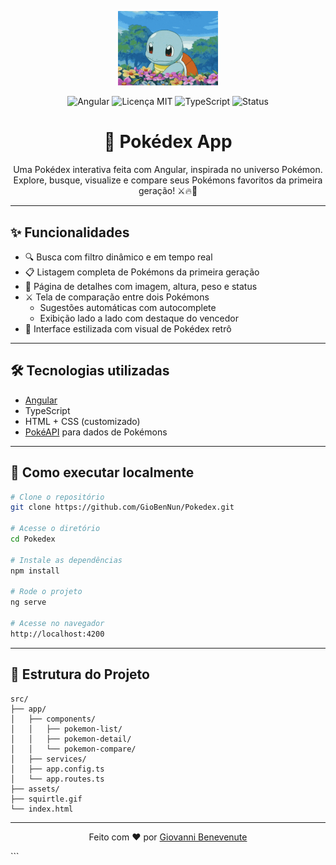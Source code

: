 <p align="center">
  <img src="./squirtle.gif" alt="Squirtle animado" width="160" />
</p>

<p align="center">
  <img src="https://img.shields.io/badge/angular-16-red?logo=angular" alt="Angular" />
  <img src="https://img.shields.io/github/license/GioBenNun/Pokedex" alt="Licença MIT" />
  <img src="https://img.shields.io/badge/typeScript-blue?logo=typescript" alt="TypeScript" />
  <img src="https://img.shields.io/badge/status-em%20desenvolvimento-yellow" alt="Status" />
</p>

<h1 align="center">📱 Pokédex App</h1>

<p align="center">
  Uma Pokédex interativa feita com Angular, inspirada no universo Pokémon.
  Explore, busque, visualize e compare seus Pokémons favoritos da primeira geração! ⚔️🔥🌿
</p>

---

## ✨ Funcionalidades

- 🔍 Busca com filtro dinâmico e em tempo real
- 📋 Listagem completa de Pokémons da primeira geração
- 📖 Página de detalhes com imagem, altura, peso e status
- ⚔️ Tela de comparação entre dois Pokémons
  - Sugestões automáticas com autocomplete
  - Exibição lado a lado com destaque do vencedor
- 🎨 Interface estilizada com visual de Pokédex retrô

---

## 🛠️ Tecnologias utilizadas

- [Angular](https://angular.io/)
- TypeScript
- HTML + CSS (customizado)
- [PokéAPI](https://pokeapi.co/) para dados de Pokémons

---

## 🚀 Como executar localmente

```bash
# Clone o repositório
git clone https://github.com/GioBenNun/Pokedex.git

# Acesse o diretório
cd Pokedex

# Instale as dependências
npm install

# Rode o projeto
ng serve

# Acesse no navegador
http://localhost:4200
```

---

## 📁 Estrutura do Projeto

```
src/
├── app/
│   ├── components/
│   │   ├── pokemon-list/
│   │   ├── pokemon-detail/
│   │   └── pokemon-compare/
│   ├── services/
│   ├── app.config.ts
│   └── app.routes.ts
├── assets/
├── squirtle.gif
└── index.html
```
---

<p align="center">
  Feito com ❤️ por <a href="https://github.com/GioBenNun" target="_blank">Giovanni Benevenute</a>
</p>
```
